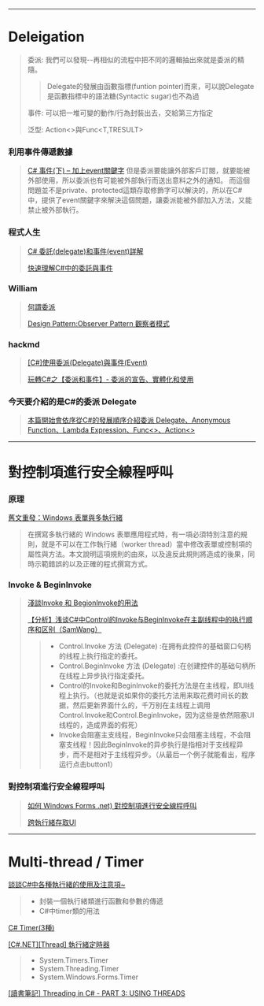 -------------------------------------------------------
# Deleigation #
> 委派: 我們可以發現--再相似的流程中把不同的邏輯抽出來就是委派的精隨。
> > Delegate的發展由函數指標(funtion pointer)而來，可以說Delegate是函數指標中的語法糖(Syntactic sugar)也不為過
> 
> 事件: 可以把一堆可變的動作/行為封裝出去，交給第三方指定
>
> 泛型: Action<>與Func<T,TRESULT>
> 

### 利用事件傳遞數據 
> [C# 事件(下) – 加上event關鍵字](https://ithelp.ithome.com.tw/articles/10228906)
> 但是委派要能讓外部客戶訂閱，就要能被外部使用，所以委派也有可能被外部執行而送出意料之外的通知。
> 而這個問題並不是private、protected這類存取修飾字可以解決的，所以在C#中，提供了event關鍵字來解決這個問題，讓委派能被外部加入方法，又能禁止被外部執行。

### 程式人生
> [C# 委託(delegate)和事件(event)詳解](https://www.796t.com/content/1548166147.html)
> 
> [快速理解C#中的委託與事件](https://www.796t.com/content/1549107564.html)
> 

### William
>[何謂委派](https://medium.com/@WilliamWhetstone/c-%E4%BD%95%E8%AC%82%E5%A7%94%E6%B4%BE-delegate-e7eec68da4e2)
>
>[Design Pattern:Observer Pattern 觀察者模式](https://medium.com/@WilliamWhetstone/design-pattern-observer-pattern-%E8%A7%80%E5%AF%9F%E8%80%85%E6%A8%A1%E5%BC%8F-9c24298b4660)

### hackmd
> [[C#]使用委派(Delegate)與事件(Event)](https://hackmd.io/@BKLiang/csharp_delegate_event)
> 
> [玩轉C#之【委派和事件】- 委派的宣告、實體化和使用](https://hackmd.io/@IsHlp74-TK6Gg5UC4REAEw/ry3zuJi6L)

### 今天要介紹的是C#的委派 Delegate
> [本篇開始會依序從C#的發展順序介紹委派 Delegate、Anonymous Function、Lambda Expression、Func<>、Action<>](http://death0400.blogspot.com/2018/01/c-delegate.html)


-------------------------------------------------------
# 對控制項進行安全線程呼叫
### 原理
[舊文重發：Windows 表單與多執行緒](https://www.huanlintalk.com/2009/01/windows.html)
> 在撰寫多執行緒的 Windows 表單應用程式時，有一項必須特別注意的規則，就是不可以在工作執行緒（worker thread）當中修改表單或控制項的屬性與方法。本文說明這項規則的由來，以及違反此規則將造成的後果，同時示範錯誤的以及正確的程式撰寫方式。

### Invoke & BeginInvoke
> [淺談Invoke 和 BegionInvoke的用法](https://iter01.com/427335.html)
> 
> [【分析】浅谈C#中Control的Invoke与BeginInvoke在主副线程中的执行顺序和区别（SamWang）](https://www.cnblogs.com/wangshenhe/archive/2012/05/25/2516842.html)
> > * Control.Invoke 方法 (Delegate) :在拥有此控件的基础窗口句柄的线程上执行指定的委托。
> > * Control.BeginInvoke 方法 (Delegate) :在创建控件的基础句柄所在线程上异步执行指定委托。
> > * Control的Invoke和BeginInvoke的委托方法是在主线程，即UI线程上执行。（也就是说如果你的委托方法用来取花费时间长的数据，然后更新界面什么的，千万别在主线程上调用Control.Invoke和Control.BeginInvoke，因为这些是依然阻塞UI线程的，造成界面的假死）
> > * Invoke会阻塞主支线程，BeginInvoke只会阻塞主线程，不会阻塞支线程！因此BeginInvoke的异步执行是指相对于支线程异步，而不是相对于主线程异步。（从最后一个例子就能看出，程序运行点击button1）

### 對控制項進行安全線程呼叫
> [如何 Windows Forms .net) 對控制項進行安全線程呼叫](https://learn.microsoft.com/zh-tw/dotnet/desktop/winforms/controls/how-to-make-thread-safe-calls?view=netdesktop-6.0&source=recommendations)
> 
> [跨執行緒存取UI](https://www.ez2o.com/Blog/Post/csharp-Cross-Thread-Call-Object)

-------------------------------------------------------
# Multi-thread / Timer
[談談C#中各種執行緒的使用及注意項~](https://codingnote.cc/zh-tw/p/118004/)
> * 封裝一個執行緒類進行函數和參數的傳遞
> * C#中timer類的用法

[C# Timer(3種)](https://ithelp.ithome.com.tw/articles/10195452?sc=rss.qu)

[[C#.NET][Thread] 執行緒定時器](https://www.dotblogs.com.tw/yc421206/2011/01/30/21141)
> * System.Timers.Timer
> * System.Threading.Timer
> * System.Windows.Forms.Timer
> 
[[讀書筆記] Threading in C# - PART 3: USING THREADS](https://ithelp.ithome.com.tw/articles/10254641)
